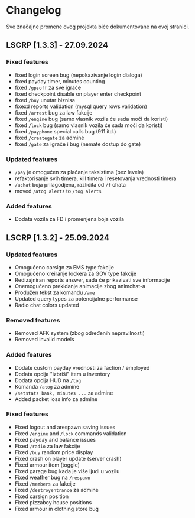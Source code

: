 # Changelog

Sve značajne promene ovog projekta biće dokumentovane na ovoj stranici.

## LSCRP [1.3.3] - 27.09.2024

### Fixed features
- fixed login screen bug (nepokazivanje login dialoga)
- fixed payday timer, minutes counting
- fixed `/gpsoff` za sve igrače
- fixed checkpoint disable on player enter checkpoint
- fixed `/buy` unutar biznisa
- fixexd reports validation (mysql query rows validation)
- fixed `/arrest` bug za law fakcije
- fixed `/engine` bug (samo vlasnik vozila će sada moći da koristi)
- fixed `/lock` bug (samo vlasnik vozila će sada moći da koristi)
- fixed `/payphone` special calls bug (911 itd.)
- fixed `/creategate` za admine
- fixed `/gate` za igrače i bug (nemate dostup do gate)


### Updated features
- `/pay` je omogućen za plaćanje taksistima (bez levela)
- refaktorisanje svih timera, kill timera i resetovanja vrednosti timera
- `/achat` boja prilagodjena, različita od `/f` chata
- moved `/atog alerts` to `/tog alerts`

### Added features
- Dodata vozila za FD i promenjena boja vozila

## LSCRP [1.3.2] - 25.09.2024

### Updated features
- Omogućeno carsign za EMS type fakcije
- Omogućeno kreiranje lockera za GOV type fakcije
- Redizajniran reports answer, sada će prikazivati sve informacije
- Onemogućeno prekidanje animacije zbog animchat-a
- Produžen tekst za komandu `/ame`
- Updated query types za potencijalne performanse
- Radio chat colors updated

### Removed features
- Removed AFK system (zbog određenih nepravilnosti)
- Removed invalid models

### Added features
- Dodate custom payday vrednosti za faction / employed
- Dodata opcija "izbriši" item u inventory
- Dodata opcija HUD na `/tog`
- Komanda `/atog` za admine
- `/setstats bank, minutes ...` za admine
- Added packet loss info za admine

### Fixed features
- Fixed logout and arespawn saving issues
- Fixed `/engine` and `/lock` commands validation
- Fixed payday and balance issues
- Fixed `/radio` za law fakcije
- Fixed `/buy` random price display
- Fixed crash on player update (server crash)
- Fixed armour item (toggle)
- Fixed garage bug kada je više ljudi u vozilu
- Fixed weather bug na `/respawn`
- Fixed `/members` za fakcije
- Fixed `/destroyentrance` za admine
- Fixed carsign position
- Fixed pizzaboy house positions
- Fixed armour in clothing store bug

